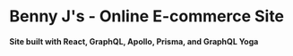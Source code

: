 # Benny J's - Online E-commerce Site

#### Site built with React, GraphQL, Apollo, Prisma, and GraphQL Yoga 
